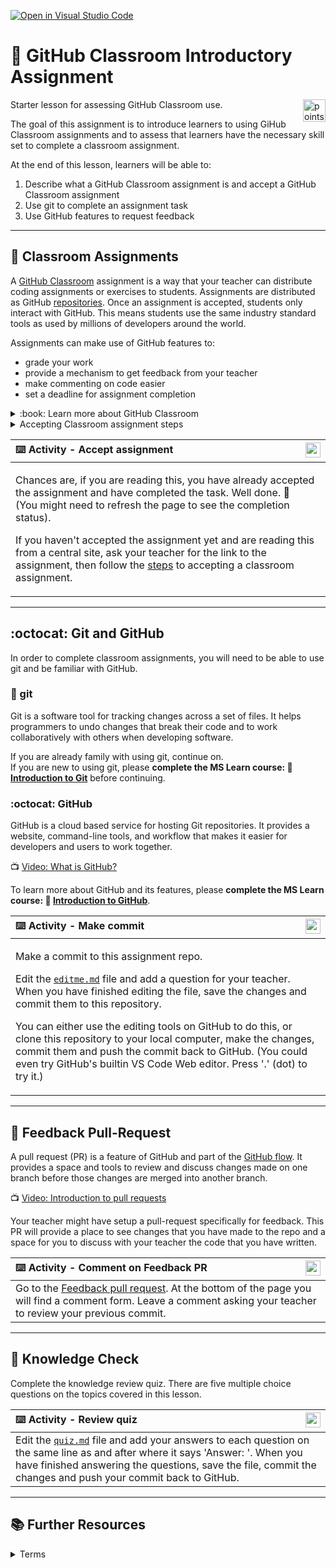 [![Open in Visual Studio Code](https://classroom.github.com/assets/open-in-vscode-2e0aaae1b6195c2367325f4f02e2d04e9abb55f0b24a779b69b11b9e10269abc.svg)](https://classroom.github.com/online_ide?assignment_repo_id=20187526&assignment_repo_type=AssignmentRepo)
# :wave: GitHub Classroom Introductory Assignment

<img alt="points bar" align="right" height="36" src="../../blob/status/.github/activity-icons/points-bar.svg" />

Starter lesson for assessing GitHub Classroom use.

The goal of this assignment is to introduce learners to using GiHub Classroom assignments and to assess that learners have the necessary skill set to complete a classroom assignment.

At the end of this lesson, learners will be able to:

1. Describe what a GitHub Classroom assignment is and accept a GitHub Classroom assignment
2. Use git to complete an assignment task
3. Use GitHub features to request feedback

---

## :page_facing_up: Classroom Assignments

A [GitHub Classroom](#learn-more-assignments) assignment is a way that your teacher can distribute coding assignments or exercises to students. Assignments are distributed as GitHub [repositories](#terms). Once an assignment is accepted, students only interact with GitHub. This means students use the same industry standard tools as used by millions of developers around the world.

Assignments can make use of GitHub features to:

- grade your work
- provide a mechanism to get feedback from your teacher
- make commenting on code easier
- set a deadline for assignment completion

<details>
  <summary id="learn-more-assignments">:book: Learn more about GitHub Classroom</summary>

  GitHub Classroom is a tool that helps your teacher organize and manage GitHub repositories that are used for class exercises and assessments. GitHub Classroom automates repository creation and access control, making it easy to distribute starter code and collect assignments on GitHub.

  A GitHub Classroom assignment is a GitHub repository with access control setup so both you and your teacher can access it. When you accept an assignment, GitHub Classroom will automatically create a new repository for you. The assignment repository will belong to your course's organization account on GitHub, but you and your teacher will have access to it.

  Once an assignment has been accepted, students no longer interact with GitHub classroom. They just interact with GitHub.
</details>

<details>
  <summary id="assignment-steps">Accepting Classroom assignment steps</summary>

  1. Follow the assignment link your teacher gave you.
  2. Sign in to GitHub. If you don't have a GitHub account you will need to [create one](https://github.com/join).
  3. If it's your first time accepting an assignment for the class you may need to select your name from the class roster. This makes it easier for your teacher to identify you. (Your teacher may find it difficult to recognize your GitHub username.)
  4. Wait for the assignment to copy to new repository. This usually only takes a few seconds.
  5. Refresh the page.
  6. If the new assignment repository is ready, there will be a link to it on the page. Follow the link.

</details>

| <img alt="activity status" align="right" height="24" src="../../blob/status/.github/activity-icons/activity1.svg" /> :keyboard: Activity - Accept assignment |
|:---|
| <p>Chances are, if you are reading this, you have already accepted the assignment and have completed the task. Well done. :tada:<br />(You might need to refresh the page to see the completion status).</p><p>If you haven't accepted the assignment yet and are reading this from a central site, ask your teacher for the link to the assignment, then follow the [steps](#assignment-steps) to accepting a classroom assignment. |

---

## :octocat: Git and GitHub

In order to complete classroom assignments, you will need to be able to use git and be familiar with GitHub.

### :large_orange_diamond: git

Git is a software tool for tracking changes across a set of files. It helps programmers to undo changes that break their code and to work collaboratively with others when developing software.

If you are already family with using git, continue on.  
If you are new to using git, please __complete the MS Learn course: :book:  [Introduction to Git](https://docs.microsoft.com/en-us/learn/modules/intro-to-git/)__ before continuing.

### :octocat: GitHub

GitHub is a cloud based service for hosting Git repositories. It provides a website, command-line tools, and workflow that makes it easier for developers and users to work together.

:tv: [Video: What is GitHub?](https://www.youtube.com/watch?v=w3jLJU7DT5E)

To learn more about GitHub and its features, please __complete the MS Learn course: :book: [Introduction to GitHub](https://docs.microsoft.com/en-us/learn/modules/introduction-to-github/)__.

| <img alt="activity status" align="right" height="24" src="../../blob/status/.github/activity-icons/activity2.svg" /> :keyboard: Activity - Make commit |
|:---|
| <p>Make a commit to this assignment repo.</p><p>Edit the [`editme.md`](../../edit/main/editme.md) file and add a question for your teacher. When you have finished editing the file, save the changes and commit them to this repository.</p><p>You can either use the editing tools on GitHub to do this, or clone this repository to your local computer, make the changes, commit them and push the commit back to GitHub. (You could even try GitHub's builtin VS Code Web editor. Press '.' (dot) to try it.)</p> |

---

## :pencil: Feedback Pull-Request

A pull request (PR) is a feature of GitHub and part of the [GitHub flow](#terms). It provides a space and tools to review and discuss changes made on one branch before those changes are merged into another branch.

:tv: [Video: Introduction to pull requests](https://youtu.be/kJr-PIfLDl4)

Your teacher might have setup a pull-request specifically for feedback. This PR will provide a place to see changes that you have made to the repo and a space for you to discuss with your teacher the code that you have written.

| <img alt="activity status" align="right" height="24" src="../../blob/status/.github/activity-icons/activity3.svg" /> :keyboard: Activity - Comment on Feedback PR |
|:---|
| Go to the [Feedback pull request](../../pull/1). At the bottom of the page you will find a comment form. Leave a comment asking your teacher to review your previous commit. |

---

## :dart: Knowledge Check

Complete the knowledge review quiz. There are five multiple choice questions on the topics covered in this lesson.

| <img alt="activity status" align="right" height="24" src="../../blob/status/.github/activity-icons/quiz.svg" /> :keyboard: Activity - Review quiz |
|:---|
| Edit the [`quiz.md`](../../edit/main/quiz.md) file and add your answers to each question on the same line as and after where it says 'Answer: '. When you have finished answering the questions, save the file, commit the changes and push your commit back to GitHub. |

---

## :books: Further Resources

<details>
  <summary id="terms">Terms</summary>

  ### Repository<a id="repository"></a>

  A repository is a collection of all your project's files and revision history. You can think of it as a folder that contains all of your project's files. You can work within a repository alone or invite others to collaborate with you on those files. Repositories are called "repos" for short.

  ### GitHub Flow<a id="github-flow"></a>

  The GitHub flow is a lightweight branch-based workflow that allows you to experiment and collaborate on your projects easily.

  Learn more about GitHub Flow:
  - [Interactive Guide](https://guides.github.com/introduction/flow/)
  - [Video: GitHub Flow](https://www.youtube.com/watch?v=PBI2Rz-ZOxU)

</details>